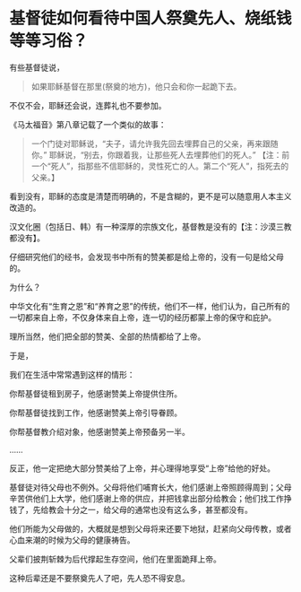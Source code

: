 # 基督徒如何看待中国人祭奠先人、烧纸钱等等习俗？

有些基督徒说，

> 如果耶稣基督在那里(祭奠的地方)，他只会和你一起跪下去。

不仅不会，耶稣还会说，连葬礼也不要参加。

《马太福音》第八章记载了一个类似的故事：

> 一个门徒对耶稣说，“夫子，请允许我先回去埋葬自己的父亲，再来跟随你。” 耶稣说，“别去，你跟着我，让那些死人去埋葬他们的死人。” 【注：前一个“死人”，指那些不信耶稣的，灵性死亡的人。第二个“死人”，指死去的父亲。】

看到没有，耶稣的态度是清楚而明确的，不是含糊的，更不是可以随意用人本主义改造的。


汉文化圈（包括日、韩）有一种深厚的宗族文化，基督教是没有的【注：沙漠三教都没有】。

仔细研究他们的经书，会发现书中所有的赞美都是给上帝的，没有一句是给父母的。

为什么？

中华文化有“生育之恩”和“养育之恩”的传统，他们不一样，他们认为，自己所有的一切都来自上帝，不仅身体来自上帝，连一切的经历都蒙上帝的保守和庇护。

理所当然，他们把全部的赞美、全部的热情都给了上帝。

于是，

我们在生活中常常遇到这样的情形：

你帮基督徒租到房子，他感谢赞美上帝提供住所。

你帮基督徒找到工作，他感谢赞美上帝引导眷顾。

你帮基督教介绍对象，他感谢赞美上帝预备另一半。

……

反正，他一定把绝大部分赞美给了上帝，并心理得地享受“上帝”给他的好处。

基督徒对待父母也不例外。父母将他们哺育长大，他们感谢上帝照顾得周到；父母辛苦供他们上大学，他们感谢上帝的供应，并把钱拿出部分给教会；他们找工作挣钱了，先给教会十分之一，给父母的通常也没有这么多，甚至都没有。

他们所能为父母做的，大概就是想到父母将来还要下地狱，赶紧向父母传教，或者心血来潮的时候为父母的健康祷告。

父辈们披荆斩棘为后代撑起生存空间，他们在里面跪拜上帝。

这种后辈还是不要祭奠先人了吧，先人恐不得安息。